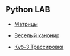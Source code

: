 ## Python LAB

- [Матрицы](https://github.com/NelosG/ITMO-KT-first-year/tree/master/LAB%20on%20Python/lab1)

- [Веселый канонир](https://github.com/NelosG/ITMO-KT-first-year/tree/master/LAB%20on%20Python/lab2)

- [Куб-3.Трассировка](https://github.com/NelosG/ITMO-KT-first-year/tree/master/LAB%20on%20Python/lab3)
